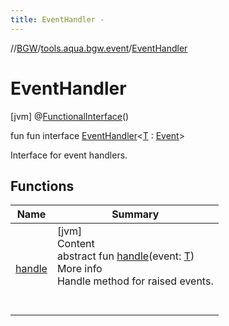 ```yaml
---
title: EventHandler -
---
```

//[BGW](../../../index.md)/[tools.aqua.bgw.event](../index.md)/[EventHandler](index.md)



# EventHandler  
 [jvm] @[FunctionalInterface](https://docs.oracle.com/javase/8/docs/api/java/lang/FunctionalInterface.html)()  
  
fun fun interface [EventHandler](index.md)<[T](index.md) : [Event](../-event/index.md)>

Interface for event handlers.

   


## Functions  
  
|  Name |  Summary | 
|---|---|
| <a name="tools.aqua.bgw.event/EventHandler/handle/#TypeParam(bounds=[tools.aqua.bgw.event.Event])/PointingToDeclaration/"></a>[handle](handle.md)| <a name="tools.aqua.bgw.event/EventHandler/handle/#TypeParam(bounds=[tools.aqua.bgw.event.Event])/PointingToDeclaration/"></a>[jvm]  <br>Content  <br>abstract fun [handle](handle.md)(event: [T](index.md))  <br>More info  <br>Handle method for raised events.  <br><br><br>|

